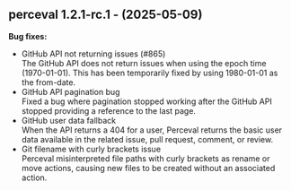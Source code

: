 ## perceval 1.2.1-rc.1 - (2025-05-09)

**Bug fixes:**

 * GitHub API not returning issues (#865)\
   The GitHub API does not return issues when using the epoch time
   (1970-01-01). This has been temporarily fixed by using 1980-01-01 as
   the from-date.
 * GitHub API pagination bug\
   Fixed a bug where pagination stopped working after the GitHub API
   stopped providing a reference to the last page.
 * GitHub user data fallback\
   When the API returns a 404 for a user, Perceval returns the basic user
   data available in the related issue, pull request, comment, or review.
 * Git filename with curly brackets issue\
   Perceval misinterpreted file paths with curly brackets as rename or
   move actions, causing new files to be created without an associated
   action.

